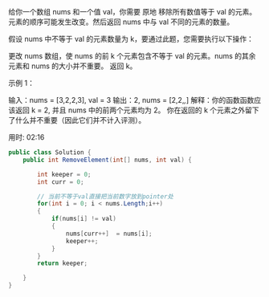 给你一个数组 nums 和一个值 val，你需要 原地 移除所有数值等于 val 的元素。元素的顺序可能发生改变。然后返回 nums 中与 val 不同的元素的数量。

假设 nums 中不等于 val 的元素数量为 k，要通过此题，您需要执行以下操作：

更改 nums 数组，使 nums 的前 k 个元素包含不等于 val 的元素。nums 的其余元素和 nums 的大小并不重要。
返回 k。

示例 1：

输入：nums = [3,2,2,3], val = 3
输出：2, nums = [2,2,_,_]
解释：你的函数函数应该返回 k = 2, 并且 nums 中的前两个元素均为 2。
你在返回的 k 个元素之外留下了什么并不重要（因此它们并不计入评测）。

用时: 02:16

```c#
public class Solution {
    public int RemoveElement(int[] nums, int val) {

        int keeper = 0;
        int curr = 0;

        // 当前不等于val直接把当前数字放到pointer处
        for(int i = 0; i < nums.Length;i++)
        {
            if(nums[i] != val) 
            {
                nums[curr++]  = nums[i];
                keeper++;
            }
        }
        return keeper;

    }
}


